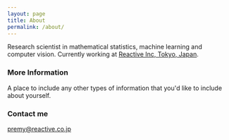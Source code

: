 ```yaml
---
layout: page
title: About
permalink: /about/
---
```


Research scientist in mathematical statistics, machine learning and computer vision. Currently working at [Reactive Inc, Tokyo, Japan](http://reactive.co.jp).

### More Information

A place to include any other types of information that you'd like to include about yourself.

### Contact me

[premy@reactive.co.jp](mailto:premy@reactive.co.jp)

